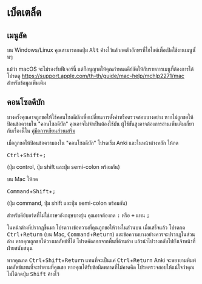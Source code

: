 # เบ็ดเตล็ด

<!-- toc -->

## เมนูลัด

บน Windows/Linux คุณสามารถกดปุ่ม <kbd>Alt</kbd> ค้างไว้แล้วกดตัวอักษรที่ไฮไลต์เพื่อเปิดใช้งานเมนูนั้นๆ

แม้ว่า macOS จะไม่รองรับฟีเจอร์นี้ แต่ก็อนุญาตให้คุณกำหนดคีย์ลัดให้กับรายการเมนูที่ต้องการได้ โปรดดู <https://support.apple.com/th-th/guide/mac-help/mchlp2271/mac> สำหรับข้อมูลเพิ่มเติม

## คอนโซลดีบัก

บางครั้งคุณอาจถูกขอให้ใช้คอนโซลดีบักเพื่อเปลี่ยนการตั้งค่าหรือตรวจสอบบางอย่าง หากไม่ถูกขอให้ป้อนข้อความใน "คอนโซลดีบัก" คุณอาจไม่จำเป็นต้องใช้มัน ผู้ใช้ขั้นสูงอาจต้องการอ่านเพิ่มเติมเกี่ยวกับเรื่องนี้ใน [คู่มือการเขียนส่วนเสริม](https://addon-docs.ankiweb.net/debugging.html#debug-console)

เมื่อถูกขอให้ป้อนข้อความลงใน "คอนโซลดีบัก" โปรดเริ่ม Anki และในหน้าต่างหลัก ให้กด

<kbd>Ctrl</kbd>+<kbd>Shift</kbd>+<kbd>;</kbd>

(ปุ่ม control, ปุ่ม shift และปุ่ม semi-colon พร้อมกัน)

บน Mac ให้กด

<kbd>Command</kbd>+<kbd>Shift</kbd>+<kbd>;</kbd>

(ปุ่ม command, ปุ่ม shift และปุ่ม semi-colon พร้อมกัน)

สำหรับคีย์บอร์ดที่ไม่ใช่ภาษาอังกฤษบางรุ่น คุณอาจต้องกด <kbd>:</kbd> หรือ <kbd>+</kbd> แทน <kbd>;</kbd>

ในหน้าต่างที่ปรากฏขึ้นมา โปรดวางข้อความที่คุณถูกขอให้วางในส่วนบน เมื่อเสร็จแล้ว โปรดกด <kbd>Ctrl</kbd>+<kbd>Return</kbd> (บน Mac, <kbd>Command</kbd>+<kbd>Return</kbd>) และข้อความบางอย่างควรจะปรากฏในส่วนล่าง หากคุณถูกขอให้วางผลลัพธ์ที่ได้ โปรดคัดลอกจากพื้นที่ด้านล่าง แล้วนำไปวางกลับไปยังเจ้าหน้าที่ฝ่ายสนับสนุน

หากคุณกด <kbd>Ctrl</kbd>+<kbd>Shift</kbd>+<kbd>Return</kbd> แทนที่จะเป็นแค่ <kbd>Ctrl</kbd>+<kbd>Return</kbd> Anki จะพยายามพิมพ์ผลลัพธ์แทนที่จะทำตามที่คุณขอ หากคุณได้รับข้อผิดพลาดที่ไม่คาดคิด โปรดตรวจสอบให้แน่ใจว่าคุณไม่ได้กดปุ่ม <kbd>Shift</kbd> ค้างไว้